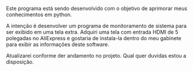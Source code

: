 Este programa está sendo desenvolvido com o objetivo de aprimorar meus conhecimentos em python.

A intenção é desenvolver um programa de monitoramento de sistema para ser exibido em uma tela extra.
Adquiri uma tela com entrada HDMI de 5 polegadas no AliExpress e gostaria de instala-la dentro do meu gabinete para exibir as informações deste software.

Atualizarei conforme der andamento no projeto.
Qual quer duvidas estou a disposição.